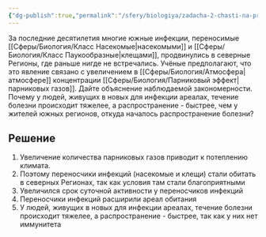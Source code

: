 ```yaml
---
{"dg-publish":true,"permalink":"/sfery/biologiya/zadacha-2-chasti-na-prodvizhenie-yuzhnyh-infekczij-v-severnye-regiony/","tags":["Экология"]}
---
```


За последние десятилетия многие южные инфекции, переносимые [[Сферы/Биология/Класс Насекомые\|насекомыми]] и [[Сферы/Биология/Класс Паукообразные\|клещами]], продвинулись в северные Регионы, где раньше нигде не встречались. Учёные предполагают, что это явление связано с увеличением в [[Сферы/Биология/Атмосфера\|атмосфере]] концентрации [[Сферы/Биология/Парниковый эффект\|парниковых газов]]. Дайте объяснение наблюдаемой закономерности. Почему у людей, живущих в новых для инфекции ареалах, течение болезни происходит тяжелее, а распространение - быстрее, чем у жителей южных регионов, откуда началось распространение болезни?
## Решение 
1. Увеличение количества парниковых газов приводит к потеплению климата.
2. Поэтому переносчики инфекций (насекомые и клещи) стали обитать в северных Регионах, так как условия там стали благоприятными 
3. Увеличился срок суточной активности у переносчиков инфекций 
4. Переносчики инфекций расширили ареал обитания
5. У людей, живущих в новых для инфекции ареалах, течение болезни происходит тяжелее, а распространение - быстрее, так как у них нет иммунитета 